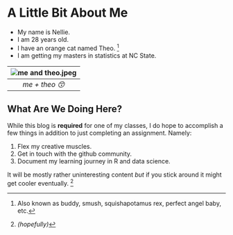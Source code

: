 # A Little Bit About Me 

- My name is Nellie.
- I am 28 years old.
- I have an orange cat named Theo. [^1]
- I am getting my masters in statistics at NC State.

| ![me and theo.jpeg](https://github.com/nellieleddy/nellieleddy.github.io/assets/143115958/698d1983-f5b9-499e-b2b7-97a2796c2958) | 
|:--:| 
| *me + theo 😙* |

  ## What Are We Doing Here?
  While this blog is **required** for one of my classes, I do hope to accomplish a few things in addition to just completing an  assignment. Namely:
  
  1. Flex my creative muscles.
  2. Get in touch with the github community.
  3. Document my learning journey in R and data science.

It will be mostly rather uninteresting content *but* if you stick around it might get cooler eventually. [^2]

  [^1]: Also known as buddy, smush, squishapotamus rex, perfect angel baby, etc.
  [^2]: *(hopefully)*
